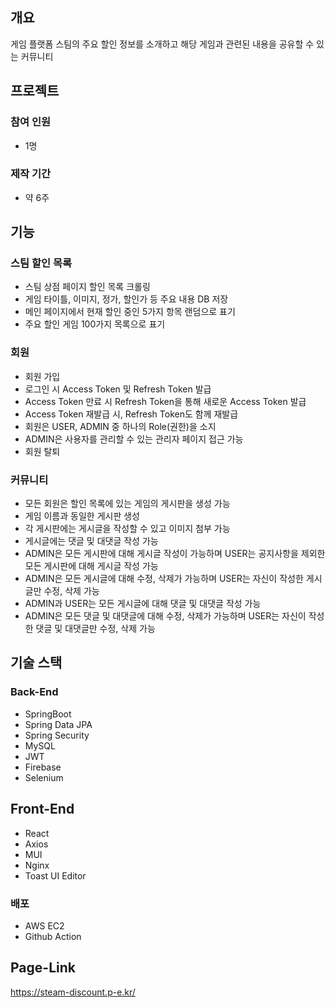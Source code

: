 ## 개요

게임 플랫폼 스팀의 주요 할인 정보를 소개하고 해당 게임과 관련된 내용을 공유할 수 있는 커뮤니티

## 프로젝트

### 참여 인원

- 1명

### 제작 기간

- 약 6주

## 기능


### 스팀 할인 목록

- 스팀 상점 페이지 할인 목록 크롤링
- 게임 타이틀, 이미지, 정가, 할인가 등 주요 내용 DB 저장
- 메인 페이지에서 현재 할인 중인 5가지 항목 랜덤으로 표기
- 주요 할인 게임 100가지 목록으로 표기

### 회원

- 회원 가입
- 로그인 시 Access Token 및 Refresh Token 발급
- Access Token 만료 시 Refresh Token을 통해 새로운 Access Token 발급
- Access Token 재발급 시, Refresh Token도 함께 재발급
- 회원은 USER, ADMIN 중 하나의 Role(권한)을 소지
- ADMIN은 사용자를 관리할 수 있는 관리자 페이지 접근 가능
- 회원 탈퇴

### 커뮤니티

- 모든 회원은 할인 목록에 있는 게임의 게시판을 생성 가능
- 게임 이름과 동일한 게시판 생성
- 각 게시판에는 게시글을 작성할 수 있고 이미지 첨부 가능
- 게시글에는 댓글 및 대댓글 작성 가능
- ADMIN은 모든 게시판에 대해 게시글 작성이 가능하며 USER는 공지사항을 제외한 모든 게시판에 대해 게시글 작성 가능
- ADMIN은 모든 게시글에 대해 수정, 삭제가 가능하며 USER는 자신이 작성한 게시글만 수정, 삭제 가능
- ADMIN과 USER는 모든 게시글에 대해 댓글 및 대댓글 작성 가능
- ADMIN은 모든 댓글 및 대댓글에 대해 수정, 삭제가 가능하며 USER는 자신이 작성한 댓글 및 대댓글만 수정, 삭제 가능

## 기술 스택

### Back-End

- SpringBoot
- Spring Data JPA
- Spring Security
- MySQL
- JWT
- Firebase
- Selenium

## Front-End

- React
- Axios
- MUI
- Nginx
- Toast UI Editor

### 배포

- AWS EC2
- Github Action

## Page-Link

https://steam-discount.p-e.kr/

